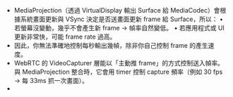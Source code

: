- MediaProjection（透過 VirtualDisplay 輸出 Surface 給 MediaCodec）會根據系統畫面更新與 VSync 決定是否送畫面更新 frame 給 Surface，所以：
  •	若螢幕沒變動，幾乎不會產生新 frame → 幀率自然變低。
  •	若應用程式或 UI 更新非常快，可能 frame rate 過高。
- 因此，你無法準確地控制每秒輸出幾幀，除非你自己控制 frame 的產生速度。
- WebRTC 的 VideoCapturer 層能以「主動推 frame」的方式控制送入幀率。
  與 MediaProjection 整合時，它會用 timer 控制 capture 頻率（例如 30 fps → 每 33ms 抓一次畫面）。
-